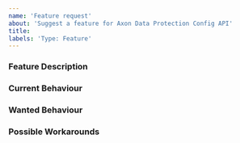 ```yaml
---
name: 'Feature request'
about: 'Suggest a feature for Axon Data Protection Config API'
title:
labels: 'Type: Feature'
---
```


<!-- Please use markdown (https://guides.github.com/features/mastering-markdown/) semantics throughout the feature description. -->

### Feature Description

<!-- 
    Please provide a description of the feature you envision.
    For example (pseudo-)code snippets showing what it might look like help us understand your suggestion better. 
-->

### Current Behaviour

<!-- Please share the current behaviour of Axon Data Protection Config API around this topic, if applicable. -->

### Wanted Behaviour

<!-- Please described the desired outcome through Axon Data Protection Config API around the suggested feature. -->

### Possible Workarounds

<!-- If applicable, share any workarounds for the described feature. -->
